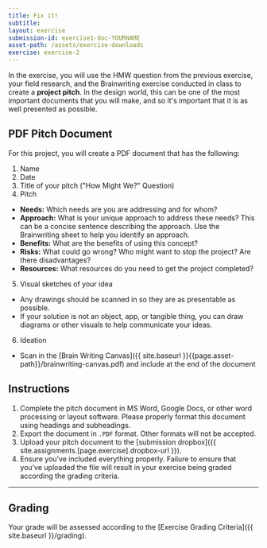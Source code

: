 ```yaml
---
title: Fix it!
subtitle:
layout: exercise
submission-id: exercise1-doc-YOURNAME
asset-path: /assets/exercise-downloads
exercise: exercise-2
---
```


In the exercise, you will use the HMW question from the previous exercise, your field research, and the Brainwriting exercise conducted in class to create a **project pitch**. In the design world, this can be one of the most important documents that you will make, and so it's important that it is as well presented as possible.

## PDF Pitch Document
For this project, you will create a PDF document that has the following:

1. Name
2. Date
3. Title of your pitch ("How Might We?" Question)
4. Pitch
  - **Needs:** Which needs are you are addressing and for whom?
  - **Approach:** What is your unique approach to address these needs? This can be a concise sentence describing the approach. Use the Brainwriting sheet to help you identify an approach.
  - **Benefits:** What are the benefits of using this concept?
  - **Risks:** What could go wrong? Who might want to stop the project? Are there disadvantages?
  - **Resources:** What resources do you need to get the project completed?
5. Visual sketches of your idea
  - Any drawings should be scanned in so they are as presentable as possible.
  - If your solution is not an object, app, or tangible thing, you can draw diagrams or other visuals to help communicate your ideas.
6. Ideation
  - Scan in the [Brain Writing Canvas]({{ site.baseurl }}{{page.asset-path}}/brainwriting-canvas.pdf) and include at the end of the document

## Instructions
1. Complete the pitch document in MS Word, Google Docs, or other word processing or layout software. Please properly format this document using headings and subheadings.
5. Export the document in `.PDF` format. Other formats will not be accepted.
6. Upload your pitch document to the [submission dropbox]({{ site.assignments.[page.exercise].dropbox-url }}).
7. Ensure you’ve included everything properly. Failure to ensure that you’ve uploaded the file will result in your exercise being graded according the grading criteria.

* * *

## Grading
Your grade will be assessed according to the [Exercise Grading Criteria]({{ site.baseurl }}/grading). 
